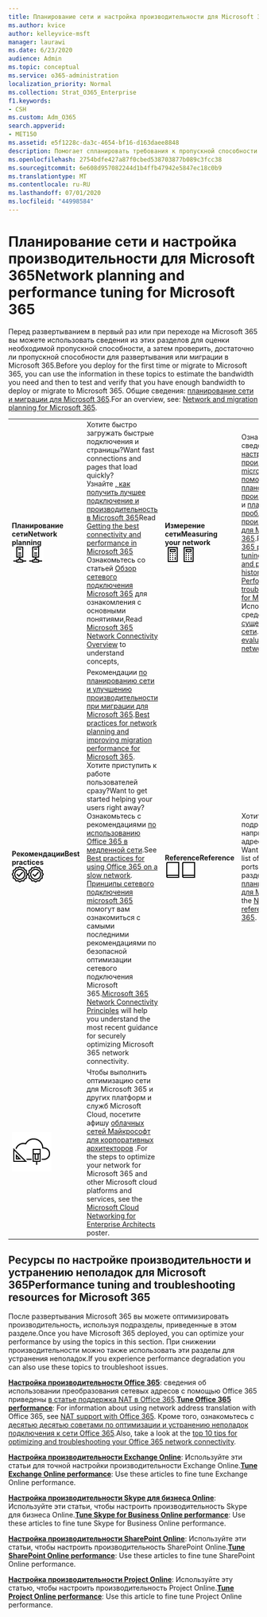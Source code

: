 ```yaml
---
title: Планирование сети и настройка производительности для Microsoft 365
ms.author: kvice
author: kelleyvice-msft
manager: laurawi
ms.date: 6/23/2020
audience: Admin
ms.topic: conceptual
ms.service: o365-administration
localization_priority: Normal
ms.collection: Strat_O365_Enterprise
f1.keywords:
- CSH
ms.custom: Adm_O365
search.appverid:
- MET150
ms.assetid: e5f1228c-da3c-4654-bf16-d163daee8848
description: Помогает спланировать требования к пропускной способности сети для Microsoft 365. Когда вы развернетесь, вернитесь сюда, чтобы выполнить тонкую настройку и устранение проблем с производительностью Microsoft 365.
ms.openlocfilehash: 2754bdfe427a87f0cbed538703877b089c3fcc38
ms.sourcegitcommit: 6e608d957082244d1b4ffb47942e5847ec18c0b9
ms.translationtype: MT
ms.contentlocale: ru-RU
ms.lasthandoff: 07/01/2020
ms.locfileid: "44998584"
---
```

# <a name="network-planning-and-performance-tuning-for-microsoft-365"></a><span data-ttu-id="6c9a2-104">Планирование сети и настройка производительности для Microsoft 365</span><span class="sxs-lookup"><span data-stu-id="6c9a2-104">Network planning and performance tuning for Microsoft 365</span></span>
<span data-ttu-id="6c9a2-105">Перед развертыванием в первый раз или при переходе на Microsoft 365 вы можете использовать сведения из этих разделов для оценки необходимой пропускной способности, а затем проверить, достаточно ли пропускной способности для развертывания или миграции в Microsoft 365.</span><span class="sxs-lookup"><span data-stu-id="6c9a2-105">Before you deploy for the first time or migrate to Microsoft 365, you can use the information in these topics to estimate the bandwidth you need and then to test and verify that you have enough bandwidth to deploy or migrate to Microsoft 365.</span></span> <span data-ttu-id="6c9a2-106">Общие сведения: [планирование сети и миграции для Microsoft 365](network-and-migration-planning.md).</span><span class="sxs-lookup"><span data-stu-id="6c9a2-106">For an overview, see: [Network and migration planning for Microsoft 365](network-and-migration-planning.md).</span></span>
  
|||||
|:-----|:-----|:-----|:-----|
|<span data-ttu-id="6c9a2-107">**Планирование сети**</span><span class="sxs-lookup"><span data-stu-id="6c9a2-107">**Network planning**</span></span> <br/> <span data-ttu-id="6c9a2-108">![Сеть](media/5e9dcd06-601b-4b28-88dc-f524e7548794.png)</span><span class="sxs-lookup"><span data-stu-id="6c9a2-108">![Network](media/5e9dcd06-601b-4b28-88dc-f524e7548794.png)</span></span>           <br/> |<span data-ttu-id="6c9a2-109">Хотите быстро загружать быстрые подключения и страницы?</span><span class="sxs-lookup"><span data-stu-id="6c9a2-109">Want fast connections and pages that load quickly?</span></span>  <br/> <span data-ttu-id="6c9a2-110">Узнайте [, как получить лучшее подключение и производительность в Microsoft 365](https://aka.ms/o365perfprinciples)</span><span class="sxs-lookup"><span data-stu-id="6c9a2-110">Read [Getting the best connectivity and performance in Microsoft 365](https://aka.ms/o365perfprinciples)</span></span> <br/> <span data-ttu-id="6c9a2-111">Ознакомьтесь со статьей [Обзор сетевого подключения Microsoft 365](https://docs.microsoft.com/office365/enterprise/office-365-networking-overview) для ознакомления с основными понятиями,</span><span class="sxs-lookup"><span data-stu-id="6c9a2-111">Read [Microsoft 365 Network Connectivity Overview](https://docs.microsoft.com/office365/enterprise/office-365-networking-overview) to understand concepts,</span></span>  <br/> |<span data-ttu-id="6c9a2-112">**Измерение сети**</span><span class="sxs-lookup"><span data-stu-id="6c9a2-112">**Measuring your network**</span></span> <br/> <span data-ttu-id="6c9a2-113">![Отображаем](media/d690a132-4884-40eb-a918-526bb3dff3cc.png)</span><span class="sxs-lookup"><span data-stu-id="6c9a2-113">![Calculator](media/d690a132-4884-40eb-a918-526bb3dff3cc.png)</span></span>           <br/> |<span data-ttu-id="6c9a2-114">Ознакомьтесь со сведениями о [настройке производительности microsoft 365 с помощью базовых планов и журнала производительности](performance-tuning-using-baselines-and-history.md) и [плана устранения проблем с производительностью для Microsoft 365](performance-troubleshooting-plan.md).</span><span class="sxs-lookup"><span data-stu-id="6c9a2-114">Read [Microsoft 365 performance tuning using baselines and performance history](performance-tuning-using-baselines-and-history.md) and [Performance troubleshooting plan for Microsoft 365](performance-troubleshooting-plan.md).</span></span>  <br/> <span data-ttu-id="6c9a2-115">Используйте эти средства для [оценки существующей сети](network-and-migration-planning.md#calculators).</span><span class="sxs-lookup"><span data-stu-id="6c9a2-115">Use these tools to [evaluate your existing network](network-and-migration-planning.md#calculators).</span></span>  <br/> |
|<span data-ttu-id="6c9a2-116">**Рекомендации**</span><span class="sxs-lookup"><span data-stu-id="6c9a2-116">**Best practices**</span></span> <br/> <span data-ttu-id="6c9a2-117">![Рекомендации](media/2a659a5c-1007-47d3-a6c6-a19e018ab29b.png)</span><span class="sxs-lookup"><span data-stu-id="6c9a2-117">![Best practices](media/2a659a5c-1007-47d3-a6c6-a19e018ab29b.png)</span></span>           <br/> |<span data-ttu-id="6c9a2-118">Рекомендации [по планированию сети и улучшению производительности при миграции для Microsoft 365](network-and-migration-planning.md#BestPractices).</span><span class="sxs-lookup"><span data-stu-id="6c9a2-118">[Best practices for network planning and improving migration performance for Microsoft 365](network-and-migration-planning.md#BestPractices).</span></span> <span data-ttu-id="6c9a2-119">Хотите приступить к работе пользователей сразу?</span><span class="sxs-lookup"><span data-stu-id="6c9a2-119">Want to get started helping your users right away?</span></span> <span data-ttu-id="6c9a2-120">Ознакомьтесь с рекомендациями [по использованию Office 365 в медленной сети](https://support.office.com/article/fd16c8d2-4799-4c39-8fd7-045f06640166).</span><span class="sxs-lookup"><span data-stu-id="6c9a2-120">See [Best practices for using Office 365 on a slow network](https://support.office.com/article/fd16c8d2-4799-4c39-8fd7-045f06640166).</span></span>  <br/> <span data-ttu-id="6c9a2-121">[Принципы сетевого подключения microsoft 365](https://aka.ms/o365networkingprinciples) помогут вам ознакомиться с самыми последними рекомендациями по безопасной оптимизации сетевого подключения Microsoft 365.</span><span class="sxs-lookup"><span data-stu-id="6c9a2-121">[Microsoft 365 Network Connectivity Principles](https://aka.ms/o365networkingprinciples) will help you understand the most recent guidance for securely optimizing Microsoft 365 network connectivity.</span></span>  <br/> |<span data-ttu-id="6c9a2-122">**Reference**</span><span class="sxs-lookup"><span data-stu-id="6c9a2-122">**Reference**</span></span> <br/> <span data-ttu-id="6c9a2-123">![Книга или журнал](media/56dff3c1-f605-48d8-811f-7d13ce639ecd.png)</span><span class="sxs-lookup"><span data-stu-id="6c9a2-123">![Book or Journal](media/56dff3c1-f605-48d8-811f-7d13ce639ecd.png)</span></span>           <br/> |<span data-ttu-id="6c9a2-124">Хотите получить подробные сведения, например список IP-адресов и портов?</span><span class="sxs-lookup"><span data-stu-id="6c9a2-124">Want the details, like a list of IP addresses and ports?</span></span> <span data-ttu-id="6c9a2-125">Обратитесь к разделу " [планирование сети" для Microsoft 365](network-and-migration-planning.md#NetReference).</span><span class="sxs-lookup"><span data-stu-id="6c9a2-125">See the [Network planning reference for Microsoft 365](network-and-migration-planning.md#NetReference).</span></span>  <br/> |
|![Плакат о облачных сетях Майкрософт для корпоративных архитекторов](media/3094be9f-2407-4fa5-896d-aa66ef7b9bb9.png)           <br/> |<span data-ttu-id="6c9a2-127">Чтобы выполнить оптимизацию сети для Microsoft 365 и других платформ и служб Microsoft Cloud, посетите афишу [облачных сетей Майкрософт для корпоративных архитекторов](https://aka.ms/cloudarchnetworking) .</span><span class="sxs-lookup"><span data-stu-id="6c9a2-127">For the steps to optimize your network for Microsoft 365 and other Microsoft cloud platforms and services, see the [Microsoft Cloud Networking for Enterprise Architects](https://aka.ms/cloudarchnetworking) poster.</span></span>  <br/> |
   
## <a name="performance-tuning-and-troubleshooting-resources-for-microsoft-365"></a><span data-ttu-id="6c9a2-128">Ресурсы по настройке производительности и устранению неполадок для Microsoft 365</span><span class="sxs-lookup"><span data-stu-id="6c9a2-128">Performance tuning and troubleshooting resources for Microsoft 365</span></span>
<span data-ttu-id="6c9a2-129"><a name="apptuning"> </a></span><span class="sxs-lookup"><span data-stu-id="6c9a2-129"><a name="apptuning"> </a></span></span>

<span data-ttu-id="6c9a2-130">После развертывания Microsoft 365 вы можете оптимизировать производительность, используя подразделы, приведенные в этом разделе.</span><span class="sxs-lookup"><span data-stu-id="6c9a2-130">Once you have Microsoft 365 deployed, you can optimize your performance by using the topics in this section.</span></span> <span data-ttu-id="6c9a2-131">При снижении производительности можно также использовать эти разделы для устранения неполадок.</span><span class="sxs-lookup"><span data-stu-id="6c9a2-131">If you experience performance degradation you can also use these topics to troubleshoot issues.</span></span>
  
 <span data-ttu-id="6c9a2-132">**[Настройка производительности Office 365](tune-office-365-performance.md)**: сведения об использовании преобразования сетевых адресов с помощью Office 365 приведены [в статье поддержка NAT в Office 365](nat-support-with-office-365.md).</span><span class="sxs-lookup"><span data-stu-id="6c9a2-132">**[Tune Office 365 performance](tune-office-365-performance.md)**: For information about using network address translation with Office 365, see [NAT support with Office 365](nat-support-with-office-365.md).</span></span> <span data-ttu-id="6c9a2-133">Кроме того, ознакомьтесь с [десятью десятью советами по оптимизации и устранению неполадок подключения к сети Office 365](https://docs.microsoft.com/archive/blogs/onthewire/top-10-tips-for-optimising-troubleshooting-your-office-365-network-connectivity).</span><span class="sxs-lookup"><span data-stu-id="6c9a2-133">Also, take a look at the [top 10 tips for optimizing and troubleshooting your Office 365 network connectivity](https://docs.microsoft.com/archive/blogs/onthewire/top-10-tips-for-optimising-troubleshooting-your-office-365-network-connectivity).</span></span> 
  
 <span data-ttu-id="6c9a2-134">**[Настройка производительности Exchange Online](tune-exchange-online-performance.md)**: Используйте эти статьи для точной настройки производительности Exchange Online.</span><span class="sxs-lookup"><span data-stu-id="6c9a2-134">**[Tune Exchange Online performance](tune-exchange-online-performance.md)**: Use these articles to fine tune Exchange Online performance.</span></span> 
  
 <span data-ttu-id="6c9a2-135">**[Настройка производительности Skype для бизнеса Online](tune-skype-for-business-online-performance.md)**: Используйте эти статьи, чтобы настроить производительность Skype для бизнеса Online.</span><span class="sxs-lookup"><span data-stu-id="6c9a2-135">**[Tune Skype for Business Online performance](tune-skype-for-business-online-performance.md)**: Use these articles to fine tune Skype for Business Online performance.</span></span> 
  
 <span data-ttu-id="6c9a2-136">**[Настройка производительности SharePoint Online](tune-sharepoint-online-performance.md)**: Используйте эти статьи, чтобы настроить производительность SharePoint Online.</span><span class="sxs-lookup"><span data-stu-id="6c9a2-136">**[Tune SharePoint Online performance](tune-sharepoint-online-performance.md)**: Use these articles to fine tune SharePoint Online performance.</span></span> 
  
 <span data-ttu-id="6c9a2-137">**[Настройка производительности Project Online](https://support.office.com/article/12ba0ebd-c616-42e5-b9b6-cad570e8409c)**: Используйте эту статью, чтобы настроить производительность Project Online.</span><span class="sxs-lookup"><span data-stu-id="6c9a2-137">**[Tune Project Online performance](https://support.office.com/article/12ba0ebd-c616-42e5-b9b6-cad570e8409c)**: Use this article to fine tune Project Online performance.</span></span> 
